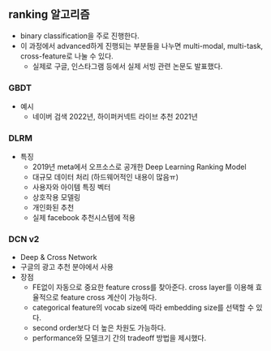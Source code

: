 ## ranking 알고리즘
- binary classification을 주로 진행한다.
- 이 과정에서 advanced하게 진행되는 부분들을 나누면 multi-modal, multi-task, cross-feature로 나눌 수 있다.
  - 실제로 구글, 인스타그램 등에서 실제 서빙 관련 논문도 발표했다.

### GBDT
- 예시
  - 네이버 검색 2022년, 하이퍼커넥트 라이브 추천 2021년

### DLRM
- 특징
  - 2019년 meta에서 오프소스로 공개한 Deep Learning Ranking Model
  - 대규모 데이터 처리 (하드웨어적인 내용이 많음ㅠ)
  - 사용자와 아이템 특징 벡터
  - 상호작용 모델링
  - 개인화된 추천
  - 실제 facebook 추천시스템에 적용

### DCN v2
- Deep & Cross Network
- 구글의 광고 추천 분야에서 사용
- 장점
  - FE없이 자동으로 중요한 feature cross를 찾아준다. cross layer를 이용해 효율적으로 feature cross 계산이 가능하다.
  - categorical feature의 vocab size에 따라 embedding size를 선택할 수 있다.
  - second order보다 더 높은 차원도 가능하다.
  - performance와 모델크기 간의 tradeoff 방법을 제시했다.